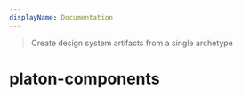 ```yaml
---
displayName: Documentation
---
```


> Create design system artifacts from a single archetype

# platon-components